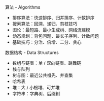 算法 - Algorithms
* 排序算法：快速排序、归并排序、计数排序
* 搜索算法：回溯、递归、剪枝技巧
* 图论：最短路、最小生成树、网络流建模
* 动态规划：背包问题、最长子序列、计数问题
* 基础技巧：分治、倍增、二分、贪心

数据结构 - Data Structures
* 数组与链表：单 / 双向链表、跳舞链
* 栈与队列
* 树与图：最近公共祖先、并查集
* 哈希表
* 堆：大 / 小根堆、可并堆
* 字符串：字典树、后缀树
